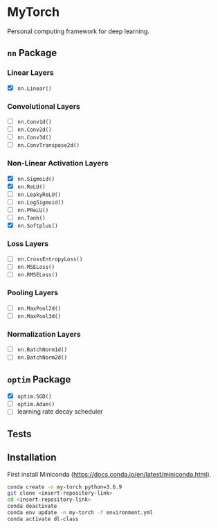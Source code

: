 # MyTorch
Personal computing framework for deep learning. 
## `nn` Package
### Linear Layers
- [x] `nn.Linear()`
### Convolutional Layers
- [ ] `nn.Conv1d()`
- [ ] `nn.Conv2d()`
- [ ] `nn.Conv3d()`
- [ ] `nn.ConvTranspose2d()`
### Non-Linear Activation Layers
- [x] `nn.Sigmoid()`
- [x] `nn.ReLU()`
- [ ] `nn.LeakyReLU()`
- [ ] `nn.LogSigmoid()`
- [ ] `nn.PReLU()`
- [ ] `nn.Tanh()`
- [x] `nn.Softplus()`
### Loss Layers
- [ ] `nn.CrossEntropyLoss()`
- [ ] `nn.MSELoss()`
- [ ] `nn.RMSELoss()`
### Pooling Layers
- [ ] `nn.MaxPool2d()`
- [ ] `nn.MaxPool3d()`
### Normalization Layers
- [ ] `nn.BatchNorm1d()`
- [ ] `nn.BatchNorm2d()`
## `optim` Package
- [x] `optim.SGD()`
- [ ] `optim.Adam()`
- [ ] learning rate decay scheduler
## Tests

## Installation 
First install Miniconda (https://docs.conda.io/en/latest/miniconda.html).

```bash
conda create -n my-torch python=3.6.9
git clone <insert-repository-link>
cd <insert-repository-link>
conda deactivate
conda env update -n my-torch -f environment.yml
conda activate dl-class
```
